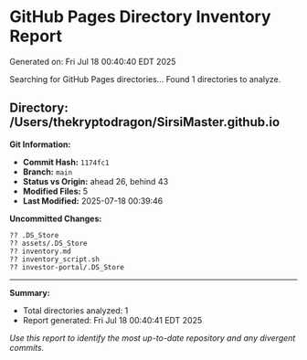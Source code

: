 # GitHub Pages Directory Inventory Report
Generated on: Fri Jul 18 00:40:40 EDT 2025

Searching for GitHub Pages directories...
Found 1 directories to analyze.

## Directory: /Users/thekryptodragon/SirsiMaster.github.io

**Git Information:**
- **Commit Hash:** `1174fc1`
- **Branch:** `main`
- **Status vs Origin:** ahead 26, behind 43
- **Modified Files:** 5
- **Last Modified:** 2025-07-18 00:39:46

**Uncommitted Changes:**
```
?? .DS_Store
?? assets/.DS_Store
?? inventory.md
?? inventory_script.sh
?? investor-portal/.DS_Store
```

---

**Summary:**
- Total directories analyzed: 1
- Report generated: Fri Jul 18 00:40:41 EDT 2025

*Use this report to identify the most up-to-date repository and any divergent commits.*
